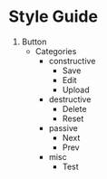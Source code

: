 # Style Guide

1. Button
    - Categories
        * constructive
            - Save
            - Edit
            - Upload
        * destructive
            - Delete
            - Reset
        * passive
            - Next
            - Prev
        * misc
            - Test
    